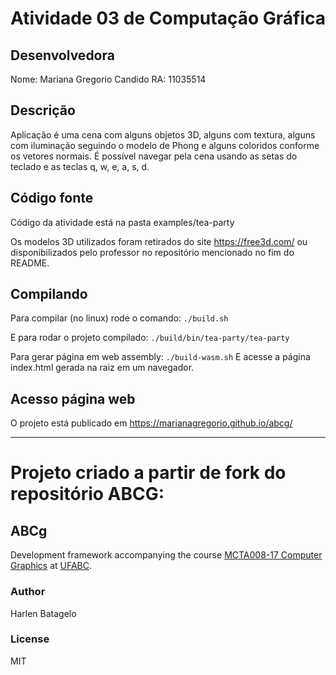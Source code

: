 # Atividade 03 de Computação Gráfica
## Desenvolvedora
Nome: Mariana Gregorio Candido
RA: 11035514

## Descrição
Aplicação é uma cena com alguns objetos 3D, alguns com textura, alguns com iluminação seguindo o modelo de Phong e alguns coloridos conforme os vetores normais. É possível navegar pela cena usando as setas do teclado e as teclas q, w, e, a, s, d.

## Código fonte
Código da atividade está na pasta examples/tea-party

Os modelos 3D utilizados foram retirados do site https://free3d.com/ ou disponibilizados pelo professor no repositório mencionado no fim do README.

## Compilando
Para compilar (no linux) rode o comando:
`` ./build.sh ``

E para rodar o projeto compilado:
`` ./build/bin/tea-party/tea-party ``

Para gerar página em web assembly:
`` ./build-wasm.sh ``
E acesse a página index.html gerada na raiz em um navegador.

## Acesso página web

O projeto está publicado em https://marianagregorio.github.io/abcg/

---

# Projeto criado a partir de fork do repositório ABCG:
## ABCg

Development framework accompanying the course [MCTA008-17 Computer Graphics](http://professor.ufabc.edu.br/~harlen.batagelo/cg/) at [UFABC](https://www.ufabc.edu.br/).

### Author

Harlen Batagelo

### License

MIT
